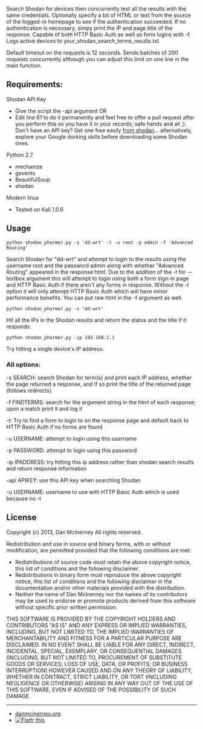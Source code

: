 Search Shodan for devices then concurrently test all the results with the same credentials. Optionally specify a bit of HTML or text from the source of the logged-in homepage to see if the authentication succeeded. If no authentication is necessary, simpy print the IP and page title of the response. Capable of both HTTP Basic Auth as well as form logins with -f. Logs active devices to your_shodan_search_terms_results.txt

Default timeout on the requests is 12 seconds. Sends batches of 200 requests concurrently although you can adjust this limit on one line in the main function. 


Requirements:
-----

Shodan API Key
* Give the script the -api <YOUR API KEY> argument OR
* Edit line 61 to do it permanently and feel free to offer a pull request after you perform this so you have it in your records; safe hands and all ;). Don't have an API key? Get one free easily [from shodan](http://www.shodanhq.com/account/register)... alternatively, explore your Google dorking skills before downloading some Shodan ones.

Python 2.7
* mechanize
* gevents
* BeautifulSoup
* shodan

Modern linux
* Tested on Kali 1.0.6

Usage
-----

``` shell
python shodan_pharmer.py -s 'dd-wrt' -t -u root -p admin -f 'Advanced Routing'
```
Search Shodan for "dd-wrt" and attempt to login to the results using the username root and the password admin along with whether "Advanced Routing" appeared in the response html. Due to the addition of the -t for --textbox argument this will attempt to login using both a form sign-in page and HTTP Basic Auth if there aren't any forms in response. Without the -t option it will only attempt HTTP Basic Auth which will have minor performance benefits. You can put raw html in the -f argument as well.


``` shell
python shodan_pharmer.py -s 'dd-wrt'
```
Hit all the IPs in the Shodan results and return the status and the title if it responds.


``` shell
python shodan_pharmer.py -ip 192.168.1.1 
```
Try hitting a single device's IP address.


### All options:

-s SEARCH: search Shodan for term(s) and print each IP address, whether the page returned a response, and if so print the title of the returned page (follows redirects)

-f FINDTERMS: search for the argument string in the html of each response; upon a match print it and log it

-t: Try to find a form to login to on the response page and default back to HTTP Basic Auth if no forms are found 

-u USERNAME: attempt to login using this username

-p PASSWORD: attempt to login using this password

-ip IPADDRESS: try hitting this ip address rather than shodan search results and return response information

-api APIKEY: use this API key when searching Shodan

-u USERNAME: username to use with HTTP Basic Auth which is used because no -t


License
-------

Copyright (c) 2013, Dan McInerney
All rights reserved.

Redistribution and use in source and binary forms, with or without
modification, are permitted provided that the following conditions are met:
* Redistributions of source code must retain the above copyright notice, this list of conditions and the following disclaimer.
* Redistributions in binary form must reproduce the above copyright notice, this list of conditions and the following disclaimer in the documentation and/or other materials provided with the distribution.
* Neither the name of Dan McInerney nor the names of its contributors may be used to endorse or promote products derived from this software without specific prior written permission.

THIS SOFTWARE IS PROVIDED BY THE COPYRIGHT HOLDERS AND CONTRIBUTORS "AS IS" AND
ANY EXPRESS OR IMPLIED WARRANTIES, INCLUDING, BUT NOT LIMITED TO, THE IMPLIED
WARRANTIES OF MERCHANTABILITY AND FITNESS FOR A PARTICULAR PURPOSE ARE
DISCLAIMED. IN NO EVENT SHALL <COPYRIGHT HOLDER> BE LIABLE FOR ANY
DIRECT, INDIRECT, INCIDENTAL, SPECIAL, EXEMPLARY, OR CONSEQUENTIAL DAMAGES
(INCLUDING, BUT NOT LIMITED TO, PROCUREMENT OF SUBSTITUTE GOODS OR SERVICES;
LOSS OF USE, DATA, OR PROFITS; OR BUSINESS INTERRUPTION) HOWEVER CAUSED AND
ON ANY THEORY OF LIABILITY, WHETHER IN CONTRACT, STRICT LIABILITY, OR TORT
(INCLUDING NEGLIGENCE OR OTHERWISE) ARISING IN ANY WAY OUT OF THE USE OF THIS
SOFTWARE, EVEN IF ADVISED OF THE POSSIBILITY OF SUCH DAMAGE.


***
* [danmcinerney.org](danmcinerney.org)
* [![Flattr this](http://api.flattr.com/button/flattr-badge-large.png)](https://flattr.com/submit/auto?user_id=DanMcInerney&url=https://github.com/DanMcInerney/shodan_pharmer&title=shodan_pharmer&language=&tags=github&category=software) 
